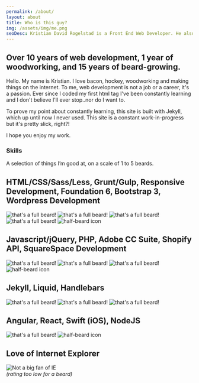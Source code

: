 ```yaml
---
permalink: /about/
layout: about
title: Who is this guy?
img: /assets/img/me.png
seoDesc: Kristian David Rogelstad is a Front End Web Developer. He also has a pretty sweet beard most of the time.
---
```

## Over 10 years of web development, 1 year of woodworking, and 15 years of beard-growing.

Hello. My name is Kristian. I love bacon, hockey, woodworking and making things on the internet. To me, web development is not a job or a career, it's a passion. Ever since I coded my first html tag I've been constantly learning and I don't believe I'll ever stop..nor do I want to.

To prove my point about constantly learning, this site is built with Jekyll, which up until now I never used. This site is a constant work-in-progress but it's pretty slick, right?!

I hope you enjoy my work.

### Skills
A selection of things I’m good at, on a scale of 1 to 5 beards.

## HTML/CSS/Sass/Less, Grunt/Gulp, Responsive Development, Foundation 6, Bootstrap 3, Wordpress Development
<div class="ratings">
  <img src="/assets/img/logoGrey.png" alt="that's a full beard!" />
  <img src="/assets/img/logoGrey.png" alt="that's a full beard!" />
  <img src="/assets/img/logoGrey.png" alt="that's a full beard!" />
  <img src="/assets/img/logoGrey.png" alt="that's a full beard!" />
  <img src="/assets/img/logoGreyHalf.png" alt="half-beard icon" />
</div>

## Javascript/jQuery, PHP, Adobe CC Suite, Shopify API, SquareSpace Development
<div class="ratings">
  <img src="/assets/img/logoGrey.png" alt="that's a full beard!" />
  <img src="/assets/img/logoGrey.png" alt="that's a full beard!" />
  <img src="/assets/img/logoGrey.png" alt="that's a full beard!" />
  <img src="/assets/img/logoGreyHalf.png" alt="half-beard icon" />
</div>

## Jekyll, Liquid, Handlebars
<div class="ratings">
  <img src="/assets/img/logoGrey.png" alt="that's a full beard!" />
  <img src="/assets/img/logoGrey.png" alt="that's a full beard!" />
  <img src="/assets/img/logoGrey.png" alt="that's a full beard!" />
</div>

## Angular, React, Swift (iOS), NodeJS
<div class="ratings">
  <img src="/assets/img/logoGrey.png" alt="that's a full beard!" />
  <img src="/assets/img/logoGreyHalf.png" alt="half-beard icon" />
</div>

## Love of Internet Explorer
<div class="ratings">
  <img src="/assets/img/logoIE.png" alt="Not a big fan of IE" />
  <br><em>(rating too low for a beard)</em>
</div>
